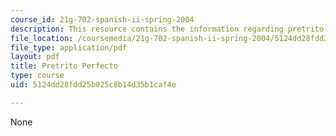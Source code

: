 ```yaml
---
course_id: 21g-702-spanish-ii-spring-2004
description: This resource contains the information regarding pretrito perfecto.
file_location: /coursemedia/21g-702-spanish-ii-spring-2004/5124dd28fdd25b025c8b14d35b1caf4e_MIT21G_702S04_34pret.pdf
file_type: application/pdf
layout: pdf
title: Pretrito Perfecto
type: course
uid: 5124dd28fdd25b025c8b14d35b1caf4e

---
```

None